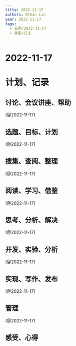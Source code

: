 ```yaml
---
title: 2022-11-17
authors: Ethan Lin
year: 2022-11-17 
tags:
  - 日期/2022-11-17 
  - 类型/日志 
---
```



# 2022-11-17






# 计划、记录

## 讨论、会议讲座、帮助

(@2022-11-17)



## 选题、目标、计划

(@2022-11-17)



## 搜集、查阅、整理

(@2022-11-17)



## 阅读、学习、借鉴

(@2022-11-17)



## 思考、分析、解决

(@2022-11-17)



## 开发、实验、分析

(@2022-11-17)



## 实现、写作、发布

(@2022-11-17)





## 管理

(@2022-11-17)



## 感受、心得




